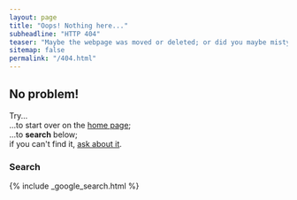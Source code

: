 ```yaml
---
layout: page
title: "Oops! Nothing here..."
subheadline: "HTTP 404"
teaser: "Maybe the webpage was moved or deleted; or did you maybe mistype the link?"
sitemap: false
permalink: "/404.html"
---
```

## No problem!

Try...  
...to start over on the [home page](/);  
...to **search** below;  
if you can't find it, [ask about it](/contact/).

### Search

{% include _google_search.html %}

